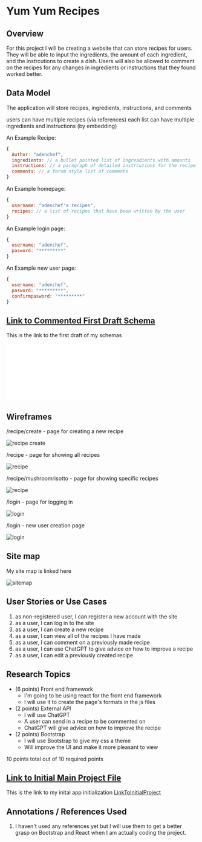 
# Yum Yum Recipes

## Overview

For this project I will be creating a website that can store recipes for users.  They will be able to input the ingredients, the amount of each ingredient, and the instrcutions to create a dish.  Users will also be allowed to comment on the recipes for any changes in ingredients or instructions that they found worked better.


## Data Model

The application will store recipes, ingredients, instructions, and comments

users can have multiple recipes (via references)
each list can have multiple ingredients and instructions (by embedding)

An Example Recipe:

```javascript
{
  Author: "adenchef",
  ingredients: // a bullet pointed list of ingreadients with amounts
  instructions: // a paragraph of detailed instrcutions for the recipe
  comments: // a forum style list of comments
}
```

An Example homepage:

```javascript
{
  username: "adenchef's recipes",
  recipes: // a list of recipes that have been written by the user
}
```

An Example login page:

```javascript
{
  username: "adenchef",
  pasword: "*********"
}
```

An Example new user page:

```javascript
{
  username: "adenchef",
  pasword: "*********",
  confirmpasword: "*********"
}
```






## [Link to Commented First Draft Schema](db.mjs) 

This is the link to the first draft of my schemas

![db](db.mjs)

## Wireframes


/recipe/create - page for creating a new recipe

![recipe create](documentation/addnewrecipe.png)

/recipe - page for showing all recipes

![recipe](documentation/recipehomepage.png)

/recipe/mushroomrisotto - page for showing specific recipes

![recipe](documentation/recipepage.png)

/login - page for logging in

![login](documentation/loginpage.png)

/login - new user creation page

![login](documentation/loginpage.png)

## Site map

My site map is linked here

![sitemap](documentation/sitemap.png)

## User Stories or Use Cases

1. as non-registered user, I can register a new account with the site
2. as a user, I can log in to the site
3. as a user, I can create a new recipe
4. as a user, I can view all of the recipes I have made
5. as a user, I can comment on a previously made recipe
6. as a user, I can use ChatGPT to give advice on how to improve a recipe
7. as a user, I can edit a previously created recipe

## Research Topics

* (6 points) Front end framework
    * I'm going to be using react for the front end framework
    * I will use it to create the page's formats in the js files
* (2 points) External API
    * I will use ChatGPT
    * A user can send in a recipe to be commented on
    * ChatGPT will give advice on how to improve the recipe
* (2 points) Bootstrap
    * I will use Bootstrap to give my css a theme
    * Will improve the UI and make it more pleasant to view

10 points total out of 10 required points

## [Link to Initial Main Project File](app.mjs) 

This is the link to my inital app initialization
[LinkToInitialProject](app.mjs)

## Annotations / References Used

1. I haven't used any references yet but I will use them to get a better grasp on Bootstrap and React when I am actually coding the project.

